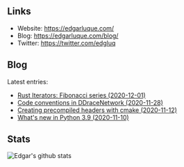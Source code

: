 ## Links

- Website: https://edgarluque.com/
- Blog: https://edgarluque.com/blog/
- Twitter: https://twitter.com/edgluq

## Blog

Latest entries:
- [Rust Iterators: Fibonacci series (2020-12-01)](https://edgarluque.com/blog/rust-iterator-fibonacci)
- [Code conventions in DDraceNetwork (2020-11-28)](https://edgarluque.com/blog/code-conventions-in-ddnet)
- [Creating precompiled headers with cmake (2020-11-12)](https://edgarluque.com/blog/cmake-precompiled-headers)
- [What's new in Python 3.9 (2020-11-10)](https://edgarluque.com/blog/whats-new-in-python-3.9)

## Stats

![Edgar's github stats](https://github-readme-stats.vercel.app/api?username=edg-l&show_icons=true&theme=tokyonight&include_all_commits=true)
